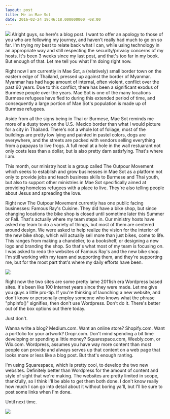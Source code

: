 ```yaml
---
layout: post
title: Me in Mae Sot
date: 2016-02-24 19:46:18.000000000 -08:00
---
```


![](http://i.imgur.com/VFmltyL.jpg)
Alright guys, so here's a blog post. I want to offer an apology to those of you who are following my journey, and haven't really had much to go on so far. I'm trying my best to relate back what I can, while using technology in an appropriate way and still respecting the security/privacy concerns of my hosts. It's been 3 weeks since my last post, and that's too far in my book. But enough of that. Let me tell you what I'm doing right now.

Right now I am currently in Mae Sot, a (relatively) small border town on the eastern edge of Thailand, pressed up against the border of Myanmar. Myanmar has had huge amount of internal, often violent, conflict over the past 60 years. Due to this conflict, there has been a significant exodus of Burmese people over the years. Mae Sot is one of the many locations Burmese refugees have fled to during this extended period of time, and consequently a large portion of Mae Sot's population is made up of Burmese refugees.

Aside from all the signs being in Thai or Burmese, Mae Sot reminds me more of a dusty town on the U.S.-Mexico border than what I would picture for a city in Thailand. There's not a whole lot of foliage, most of the buildings are pretty low lying and painted in pastel colors, dogs are everywhere, and the streets are packed with vendors selling everything from a papayas to live frogs. A full meal at a hole in the wall restuarant not only costs less than a dollar, but is also pretty darn satisfying. That's where I am.

This month, our ministry host is a group called The Outpour Movement which seeks to establish and grow businesses in Mae Sot as a platform not only to provide jobs and teach business skills to Burmese and Thai youth, but also to support other ministries in Mae Sot specifically aimed at providing homeless refugees with a place to live. They're also telling people about Jesus and spreading the love.

Right now The Outpour Movement currently has one public facing businesses: Famous Ray's Cuisine. They did have a bike shop, but since changing locations the bike shop is closed until sometime later this Summer or Fall. That's actually where my team steps in. Our ministry hosts have asked my team to do a variety of things, but most of them are centered around design. We were asked to help realize the vision for the interior of the new bike shop, which will actually sell more than just bikes, come to life. This ranges from making a chandelier, to a bookshelf, or designing a new logo and branding the shop. So that's what most of my team is focusing on. I was asked to redo the websites of Famous Ray's and the new bike shop. I'm still working with my team and supporting them, and they're supporting me, but for the most part that's where my daily efforts have been.

![](http://i.imgur.com/mfvQFIc.jpg)

Right now the two sites are some pretty lame 2011ish era Wordpress based sites. It's been like 100 Internet years since they were made. Let me give you guys a little pro-tip. If you're thinking of launching a new website, and don't know or personally employ someone who knows what the phrase "phpinfo()" signifies, then don't use Wordpress. Don't do it. There's better out of the box options out there today.

Just don't.

Wanna write a blog? Medium.com. Want an online store? Shopify.com. Want a portfolio for your artwork? Dropr.com. Don't mind spending a bit time developing or spending a little money? Squarespace.com, Weebly.com, or Wix.com. Wordpress, assumes you have way more content than most people can provide and always serves up that content on a web page that looks more or less like a blog post. But that's enough ranting.

I'm using Squarespace, which is pretty cool, to develop the two new websites. Definitely better than Wordpress for the amount of content and style of sight that we're making. The websites are pretty limited in scope, thankfully, so I think I'll be able to get them both done. I don't know really how much I can go into detail about it without boring ya'll, but I'll be sure to post some links when I'm done.

Until next time.

![](http://i.imgur.com/MIEhP52.jpg)
